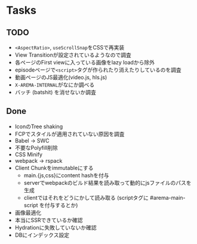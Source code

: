 # Tasks

## TODO

- `<AspectRatio>`, `useScrollSnap`をCSSで再実装
- View Transitionが設定されているようなので調査
- 各ページのFirst viewに入っている画像をlazy loadから除外
- episodeページで`<script>`タグが作られたり消えたりしているのを調査
- 動画ページのJS最適化(video.js, hls.js)
- `X-AREMA-INTERNAL`がなにか調べる
- バッチ (batshit) を消せないか調査

## Done

- IconのTree shaking
- FCPでスタイルが適用されていない原因を調査
- Babel -> SWC
- 不要なPolyfill削除
- CSS Minify
- webpack -> rspack
- Client Chunkをimmutableにする
  - main.{js,css}にcontent hashを付与
  - serverでwebpackのビルド結果を読み取って動的にjsファイルのパスを生成
  - clientではそれをどうにかして読み取る (scriptタグに #arema-main-script を付与するとか)
- 画像最適化
- 本当にSSRできているか確認
- Hydrationに失敗していないか確認
- DBにインデックス設定
